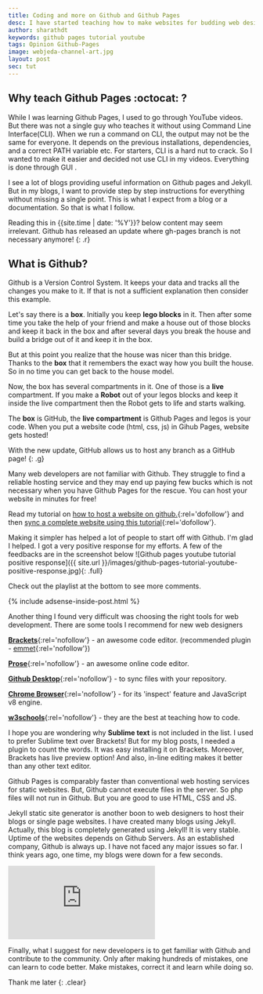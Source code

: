 ```yaml
---
title: Coding and more on Github and Github Pages
desc: I have started teaching how to make websites for budding web designers. I have posted the playlist here. Take a look. I have started off with topics like 'hosting websites on Github' 'how to use github' 'github web hosting' etc.,
author: sharathdt
keywords: github pages tutorial youtube
tags: Opinion Github-Pages
image: webjeda-channel-art.jpg
layout: post
sec: tut
---
```



## Why teach Github Pages :octocat: ?
While I was learning Github Pages, I used to go through YouTube videos. But there was not a single guy who teaches it without using Command Line Interface(CLI). When we run a command on CLI, the output may not be the same for everyone. It depends on the previous installations, dependencies, and a correct PATH variable etc. For starters, CLI is a hard nut to crack. So I wanted to make it easier and decided not use CLI in my videos. Everything is done through GUI .


I see a lot of blogs providing useful information on Github pages and Jekyll. But in my blogs, I want to provide step by step instructions for everything without missing a single point. This is what I expect from a blog or a documentation. So that is what I follow.


Reading this in {{site.time | date: '%Y'}}? below content may seem irrelevant. Github has released an update where gh-pages branch is not necessary anymore!
{: .r}

## What is Github?
Github is a Version Control System. It keeps your data and tracks all the changes you make to it. If that is not a sufficient explanation then consider this example. 

Let's say there is a **box**. Initially you keep **lego blocks** in it. Then after some time you take the help of your friend and make a house out of those blocks and keep it back in the box and after several days you break the house and build a bridge out of it and keep it in the box.

But at this point you realize that the house was nicer than this bridge. Thanks to the **box** that it remembers the exact way how you built the house. So in no time you can get back to the house model. 

Now, the box has several compartments in it. One of those is a **live** compartment. If you make a **Robot** out of your legos blocks and keep it inside the live compartment then the Robot gets to life and starts walking.

The **box** is GitHub, the **live compartment** is Github Pages and legos is your code. When you put a website code (html, css, js) in Gihub Pages, website gets hosted!

With the new update, GitHub allows us to host any branch as a GitHub page!
{: .g}

Many web developers are not familiar with Github. They struggle to find a reliable hosting service and they may end up paying few bucks which is not necessary when you have Github Pages for the rescue. You can host your website in minutes for free!

Read my tutorial on [how to host a website on github.](/create-host-website-github-pages/){:rel='dofollow'}
and then [sync a complete website using this tutorial](/sync-files-folders-github/){:rel='dofollow'}.


Making it simpler has helped a lot of people to start off with Github. I'm glad I helped. I got a very positive response for my efforts. A few of the feedbacks are in the screenshot below
![Github pages youtube tutorial positive response]({{ site.url }}/images/github-pages-tutorial-youtube-positive-response.jpg){: .full}

Check out the playlist at the bottom to see more comments.

{% include adsense-inside-post.html %}


Another thing I found very difficult was choosing the right tools for web development. There are some tools I recommend for new web designers 


[**Brackets**](http://brackets.io){:rel='nofollow'} - an awesome code editor. (recommended plugin - [emmet](http://emmet.io/download/){:rel='nofollow'})

[**Prose**](http://prose.io){:rel='nofollow'} - an awesome online code editor.

[**Github Desktop**](https://desktop.github.com/){:rel='nofollow'} - to sync files with your repository.

[**Chrome Browser**](https://www.google.com/chrome/){:rel='nofollow'} - for its 'inspect' feature and JavaScript v8 engine.

[**w3schools**](http://www.w3schools.com/){:rel='nofollow'} - they are the best at teaching how to code.

I hope you are wondering why **Sublime text** is not included in the list. I used to prefer Sublime text over Brackets! But for my blog posts, I needed a plugin to count the words. It was easy installing it on Brackets. Moreover, Brackets has live preview option!  And also, in-line editing makes it better than any other text editor.

Github Pages is comparably faster than conventional web hosting services for static websites. But, Github cannot execute files in the server. So php files will not run in Github. But you are good to use HTML, CSS and JS. 


Jekyll static site generator is another boon to web designers to host their blogs or single page websites. I have created many blogs using Jekyll. Actually, this blog is completely generated using Jekyll! It is very stable. Uptime of the websites depends on Github Servers. As an established company, Github is always up. I have not faced any major issues so far. I think years ago, one time, my blogs were down for a few seconds.

<iframe itemscope="" class="left half video" itemprop="video" src="https://www.youtube.com/embed/bwThn0rxv7M?list=PLm_Qt4aKpfKijgP0rDH7FSJOlS9IBGbT1" frameborder="0" allowfullscreen></iframe>

Finally, what I suggest for new developers is to get familiar with Github and contribute to the community. Only after making hundreds of mistakes, one can learn to code better. Make mistakes, correct it and learn while doing so.

Thank me later
{: .clear}
